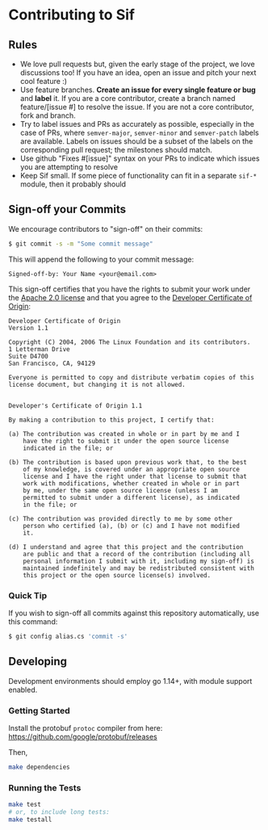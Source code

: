 # Contributing to Sif

## Rules

- We love pull requests but, given the early stage of the project, we love discussions too! If you have an idea, open an issue and pitch your next cool feature :)
- Use feature branches. **Create an issue for every single feature or bug** and **label** it. If you are a core contributor, create a branch named feature/[issue #] to resolve the issue. If you are not a core contributor, fork and branch.
- Try to label issues and PRs as accurately as possible, especially in the case of PRs, where `semver-major`, `semver-minor` and `semver-patch` labels are available. Labels on issues should be a subset of the labels on the corresponding pull request; the milestones should match.
- Use github "Fixes #[issue]" syntax on your PRs to indicate which issues you are attempting to resolve
- Keep Sif small. If some piece of functionality can fit in a separate `sif-*` module, then it probably should

## Sign-off your Commits

We encourage contributors to "sign-off" on their commits:

```bash
$ git commit -s -m "Some commit message"
```

This will append the following to your commit message:

```
Signed-off-by: Your Name <your@email.com>
```

This sign-off certifies that you have the rights to submit your work under the [Apache 2.0 license](https://opensource.org/licenses/Apache-2.0) and that you agree to the [Developer Certificate of Origin](http://developercertificate.org/):

```
Developer Certificate of Origin
Version 1.1

Copyright (C) 2004, 2006 The Linux Foundation and its contributors.
1 Letterman Drive
Suite D4700
San Francisco, CA, 94129

Everyone is permitted to copy and distribute verbatim copies of this
license document, but changing it is not allowed.


Developer's Certificate of Origin 1.1

By making a contribution to this project, I certify that:

(a) The contribution was created in whole or in part by me and I
    have the right to submit it under the open source license
    indicated in the file; or

(b) The contribution is based upon previous work that, to the best
    of my knowledge, is covered under an appropriate open source
    license and I have the right under that license to submit that
    work with modifications, whether created in whole or in part
    by me, under the same open source license (unless I am
    permitted to submit under a different license), as indicated
    in the file; or

(c) The contribution was provided directly to me by some other
    person who certified (a), (b) or (c) and I have not modified
    it.

(d) I understand and agree that this project and the contribution
    are public and that a record of the contribution (including all
    personal information I submit with it, including my sign-off) is
    maintained indefinitely and may be redistributed consistent with
    this project or the open source license(s) involved.
```

### Quick Tip

If you wish to sign-off all commits against this repository automatically, use this command:

```bash
$ git config alias.cs 'commit -s'
```

## Developing

Development environments should employ go 1.14+, with module support enabled.

### Getting Started

Install the protobuf `protoc` compiler from here: https://github.com/google/protobuf/releases

Then,

```bash
make dependencies
```

### Running the Tests

```bash
make test
# or, to include long tests:
make testall
```
